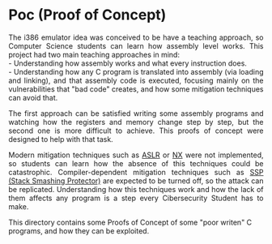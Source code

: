 # Poc (Proof of Concept)
<p align="justify">The i386 emulator idea was conceived to be have a teaching approach, so Computer Science students can learn how assembly level works. This project had two main teaching approaches in mind: 
<br>- Understanding how assembly works and what every instruction does. 
<br>- Understanding how any C program is translated into assembly (via loading and linking), and that assembly code is executed, focusing mainly on the vulnerabilities that "bad code" creates, and how some mitigation techniques can avoid that.
</p>

<p align="justify">
The first approach can be satisfied writing some assembly programs and watching how the registers and memory change step by step, but the second one is more difficult to achieve. This proofs of concept were designed to help with that task.
</p>

<p align="justify">
Modern mitigation techniques such as <a href="https://en.wikipedia.org/wiki/Address_space_layout_randomization">ASLR</a> or <a href="https://en.wikipedia.org/wiki/NX_bit">NX</a> were not implemented, so students can learn how the absence of this techniques could be catastrophic.
Compiler-dependent mitigation techniques such as <a href="https://en.wikipedia.org/wiki/Buffer_overflow_protection">SSP (Stack Smashing Protector)</a> are expected to be turned off, so the attack can be replicated.
Understanding how this techniques work and how the lack of them affects any program is a step every Cibersecurity Student has to make.
</p>
This directory contains some Proofs of Concept of some "poor writen" C programs, and how they can be exploited. 



